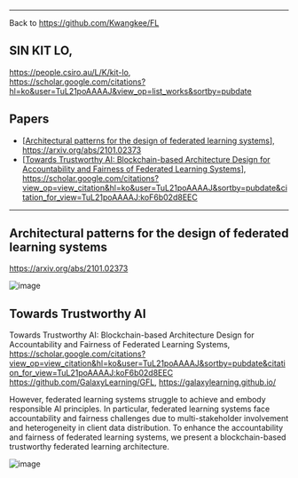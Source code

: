 ***
Back to https://github.com/Kwangkee/FL

## SIN KIT LO,  
https://people.csiro.au/L/K/kit-lo,  
https://scholar.google.com/citations?hl=ko&user=TuL21poAAAAJ&view_op=list_works&sortby=pubdate

## Papers 
- [[Architectural patterns for the design of federated learning systems](https://github.com/Kwangkee/FL/blob/main/FL@CSIRO.md#architectural-patterns-for-the-design-of-federated-learning-systems)], https://arxiv.org/abs/2101.02373
- [[Towards Trustworthy AI: Blockchain-based Architecture Design for Accountability and Fairness of Federated Learning Systems](https://github.com/Kwangkee/FL/blob/main/FL%40CSIRO.md#towards-trustworthy-ai)], https://scholar.google.com/citations?view_op=view_citation&hl=ko&user=TuL21poAAAAJ&sortby=pubdate&citation_for_view=TuL21poAAAAJ:koF6b02d8EEC
***

## Architectural patterns for the design of federated learning systems
https://arxiv.org/abs/2101.02373

![image](https://user-images.githubusercontent.com/109835677/182032069-50c87806-b7a2-4483-8939-3958a372f877.png)

## Towards Trustworthy AI
Towards Trustworthy AI: Blockchain-based Architecture Design for Accountability and Fairness of Federated Learning Systems, https://scholar.google.com/citations?view_op=view_citation&hl=ko&user=TuL21poAAAAJ&sortby=pubdate&citation_for_view=TuL21poAAAAJ:koF6b02d8EEC
https://github.com/GalaxyLearning/GFL, https://galaxylearning.github.io/ 

However, federated learning systems struggle to achieve and embody responsible AI principles. In particular, federated learning systems face accountability and fairness challenges due to multi-stakeholder involvement and heterogeneity in client data distribution. To enhance the accountability and fairness of federated learning systems, we present a blockchain-based trustworthy federated learning architecture. 

![image](https://user-images.githubusercontent.com/109835677/182032146-cb8b1285-4b0d-4e69-acad-ef337d5cd3e1.png)

